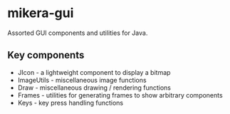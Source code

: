 mikera-gui
==========

Assorted GUI components and utilities for Java.

## Key components

 - JIcon - a lightweight component to display a bitmap
 - ImageUtils - miscellaneous image functions
 - Draw - miscellaneous drawing / rendering functions
 - Frames - utilities for generating frames to show arbitrary components
 - Keys - key press handling functions